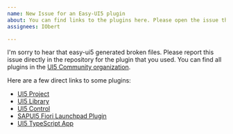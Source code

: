```yaml
---
name: New Issue for an Easy-UI5 plugin
about: You can find links to the plugins here. Please open the issue there if incorrect files were generated or the project doesn't run as expected.
assignees: IObert

---
```



I'm sorry to hear that easy-ui5 generated broken files. Please report this issue directly in the repository for the plugin that you used. You can find all plugins in the [UI5 Community organization](https://github.com/ui5-community/). 

Here are a few direct links to some plugins:
* [UI5 Project](https://github.com/ui5-community/generator-ui5-project)
* [UI5 Library](https://github.com/ui5-community/generator-ui5-library)
* [UI5 Control](https://github.com/ui5-community/generator-ui5-control)
* [SAPUI5 Fiori Launchpad Plugin](https://github.com/ui5-community/generator-ui5-flp-plugin)
* [UI5 TypeScript App](https://github.com/ui5-community/generator-ui5-ts-app)
